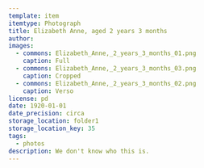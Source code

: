 ```yaml
---
template: item
itemtype: Photograph
title: Elizabeth Anne, aged 2 years 3 months
author: 
images:
  - commons: Elizabeth_Anne,_2_years_3_months_01.png
    caption: Full
  - commons: Elizabeth_Anne,_2_years_3_months_03.png
    caption: Cropped
  - commons: Elizabeth_Anne,_2_years_3_months_02.png
    caption: Verso
license: pd
date: 1920-01-01
date_precision: circa
storage_location: folder1
storage_location_key: 35
tags:
  - photos
description: We don't know who this is.
---
```


